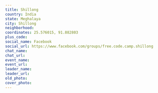 ```yaml
---
title: Shillong
country: India
state: Meghalaya
city: Shillong
neighborhood: 
coordinates: 25.576015, 91.882803
plus_code:
social_name: Facebook
social_url: https://www.facebook.com/groups/free.code.camp.shillong
chat_name:
chat_url:
event_name:
event_url:
leader_name:
leader_url:
old_photo: 
cover_photo:
---
```

